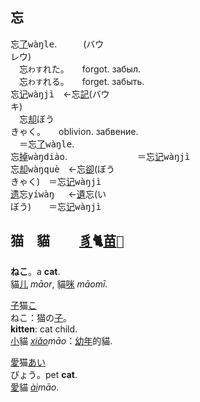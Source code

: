 
## <span lang=zh-tw>忘</span>　
忘[了]()<samp>wàŋle</samp>.　　　(<kbd>バウ<br>レウ</kbd>)   
　忘`わす`れた。　　forgot.&nbsp;забыл.   
　忘`わす`れる。　　forget.&nbsp;забыть.   
忘[记]()<samp>wàŋjì</samp>　←忘[記]()(<kbd>バウ<br>キ</kbd>)   
　忘[却]()<kbd>ぼう<br>きゃく</kbd>。　　oblivion.&nbsp;забвение.   
　＝忘[了]()<samp>wàŋle</samp>.   
忘[掉]()<samp>wàŋdiào</samp>.　　　　　　　　＝忘[记]()<samp>wàŋjì</samp>   
忘[却]()<samp>wàŋquè</samp>　←忘[卻]()(<kbd>ぼう<br>きゃく</kbd>)　＝忘[记]()<samp>wàŋjì</samp>   
[遗]()忘<samp>yíwàŋ </samp>　←[遺]()忘(<kbd>い<br>ぼう</kbd>)　　＝忘[记]()<samp>wàŋjì</samp>   





## <span lang=zh-tw>猫　貓　　 <samp>[豸]()🐈[苗]()🌱</samp></span>

**ねこ**。a **cat**.   
貓[儿]() *māor*, 貓[咪]() *māomī*.

[子]()猫<kbd>[こ]()<br>ねこ</kbd>：猫の[子]()。   
**kitten**: cat child.   
[小]()貓 *[xiǎo]()māo*：[幼年]()的貓.   


[愛]()猫<kbd>[あい]()<br>びょう</kbd>。pet **cat**.   
[愛]()貓 *[ài]()māo*.   

